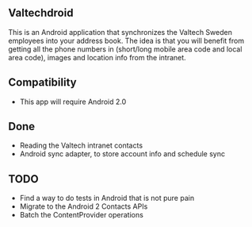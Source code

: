 ## Valtechdroid
This is an Android application that synchronizes the Valtech Sweden employees into your address book.
The idea is that you will benefit from getting all the phone numbers in (short/long mobile area code and local area code), images and location info from the intranet.

## Compatibility
* This app will require Android 2.0

## Done
* Reading the Valtech intranet contacts
* Android sync adapter, to store account info and schedule sync

## TODO
* Find a way to do tests in Android that is not pure pain
* Migrate to the Android 2 Contacts APIs
* Batch the ContentProvider operations
